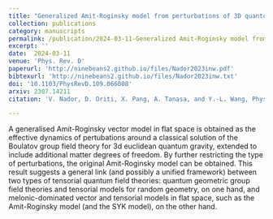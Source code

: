 ```yaml
---  
title: "Generalized Amit-Roginsky model from perturbations of 3D quantum gravity"
collection: publications
category: manuscripts
permalink: /publication/2024-03-11-Generalized Amit-Roginsky model from perturbations of 3D quantum gravity
excerpt: ''
date:  2024-03-11
venue: 'Phys. Rev. D'
paperurl: 'http://ninebeans2.github.io/files/Nador2023inw.pdf'
bibtexurl: 'http://ninebeans2.github.io/files/Nador2023inw.txt'
doi: '10.1103/PhysRevD.109.066008'
arxiv: 2307.14211 
citation: 'V. Nador, D. Oriti, X. Pang, A. Tanasa, and Y.-L. Wang, Phys. Rev. D 109, 066008 (2024).'

---  
```


A generalised Amit-Roginsky vector model in flat space is obtained as the effective dynamics of pertubations around a classical solution of the Boulatov group field theory for 3d euclidean quantum gravity, extended to include additional matter degrees of freedom. By further restricting the type of perturbations, the original Amit-Roginsky model can be obtained. This result suggests a general link (and possibly a unified framework) between two types of tensorial quantum field theories: quantum geometric group field theories and tensorial models for random geometry, on one hand, and melonic-dominated vector and tensorial models in flat space, such as the Amit-Roginsky model (and the SYK model), on the other hand.

